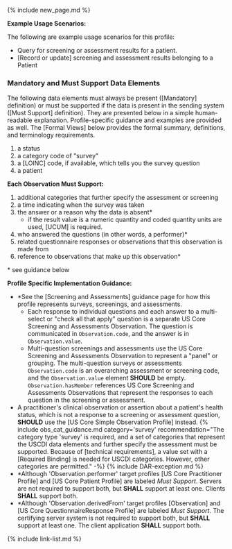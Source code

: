 {% include new_page.md %}

**Example Usage Scenarios:**

The following are example usage scenarios for this profile:

-  Query for screening or assessment results for a patient.
-  [Record or update] screening and assessment results belonging to a Patient

### Mandatory and Must Support Data Elements


The following data elements must always be present ([Mandatory] definition) or must be supported if the data is present in the sending system ([Must Support] definition). They are presented below in a simple human-readable explanation. Profile-specific guidance and examples are provided as well. The [Formal Views] below provides the formal summary, definitions, and terminology requirements.

1. a status
1. a category code of "survey"
1. a [LOINC] code, if available, which tells you the survey question
1. a patient

**Each Observation Must Support:**

1. additional categories that further specify the assessment or screening
2. a time indicating when the survey was taken
3. the answer or a reason why the data is absent*
   - if the result value is a numeric quantity and coded quantity units are used, [UCUM] is required.
4. who answered the questions <span class="bg-success" markdown="1">(in other words, a performer)*</span><!-- new-content -->
5. related questionnaire responses or observations that this observation is made from
6. reference to observations that make up this observation*

\* see guidance below

**Profile Specific Implementation Guidance:**
- \*See the [Screening and Assessments] guidance page for how this profile represents surveys, screenings, and assessments.
  - Each response to individual questions and each answer to a multi-select or "check all that apply" question is a separate US Core Screening and Assessments Observation. The question is communicated in `Observation.code`, and the answer is in `Observation.value`.
  - Multi-question screenings and assessments use the US Core Screening and Assessments Observation to represent a "panel" or grouping. The multi-question surveys or assessments  `Observation.code` is an overarching assessment or screening code, and the `Observation.value` element **SHOULD** be empty. `Observation.hasMember` references US Core Screening and Assessments Observations that represent the responses to each question in the screening or assessment. 
- A practitioner's clinical observation or assertion about a patient's health status, which is not a response to a screening or assessment question, **SHOULD** use the [US Core Simple Observation Profile] instead.
{% include obs_cat_guidance.md category='survey' recommendation="The category type 'survey' is required, and a set of categories that represent the USCDI data elements and further specify the assessment must be supported. Because of [technical requirements], a value set with a [Required Binding] is needed for USCDI categories. However, other categories are permitted." -%}
{% include DAR-exception.md %}
- <span class="bg-success" markdown="1">\*Although 'Observation.performer' target profiles [US Core Practitioner Profile] and [US Core Patient Profile] are labeled *Must Support*. Servers are not required to support both, but **SHALL** support at least one. Clients **SHALL** support both.</span><!-- new-content -->
- \*<span class="bg-success" markdown="1">Although 'Observation.derivedFrom' target profiles [Observation] and [US Core QuestionnaireResponse Profile] are labeled *Must Support*. The certifying server system is not required to support both, but **SHALL** support at least one. The client application **SHALL** support both.</span><!-- new-content -->
  
{% include link-list.md %}
